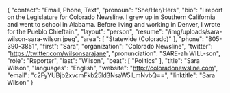 {
  "contact": "Email, Phone, Text",
  "pronoun": "She/Her/Hers",
  "bio": "I report on the Legislature for Colorado Newsline. I grew up in Southern California and went to school in Alabama. Before living and working in Denver, I wrote for the Pueblo Chieftain.",
  "layout": "person",
  "resume": "/img/uploads/sara-wilson-sara-wilson.jpeg",
  "area": [
    "Statewide (Colorado)"
  ],
  "phone": "805-390-3851",
  "first": "Sara",
  "organization": "Colorado Newsline",
  "twitter": "https://twitter.com/wilsonsarajane",
  "pronunciation": "SARE-ah WILL-son",
  "role": "Reporter",
  "last": "Wilson",
  "beat": [
    "Politics"
  ],
  "title": "Sara Wilson",
  "languages": "English",
  "website": "http://coloradonewsline.com",
  "email": "c2FyYUBjb2xvcmFkb25ld3NsaW5lLmNvbQ==",
  "linktitle": "Sara Wilson"
}